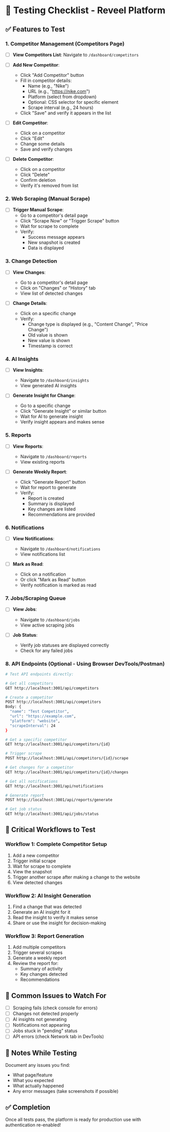 # 🧪 Testing Checklist - Reveel Platform

## ✅ Features to Test

### 1. **Competitor Management** (Competitors Page)
- [ ] **View Competitors List**: Navigate to `/dashboard/competitors`
- [ ] **Add New Competitor**: 
  - Click "Add Competitor" button
  - Fill in competitor details:
    - Name (e.g., "Nike")
    - URL (e.g., "https://nike.com")
    - Platform (select from dropdown)
    - Optional: CSS selector for specific element
    - Scrape interval (e.g., 24 hours)
  - Click "Save" and verify it appears in the list
  
- [ ] **Edit Competitor**: 
  - Click on a competitor
  - Click "Edit"
  - Change some details
  - Save and verify changes

- [ ] **Delete Competitor**: 
  - Click on a competitor
  - Click "Delete"
  - Confirm deletion
  - Verify it's removed from list

### 2. **Web Scraping** (Manual Scrape)
- [ ] **Trigger Manual Scrape**:
  - Go to a competitor's detail page
  - Click "Scrape Now" or "Trigger Scrape" button
  - Wait for scrape to complete
  - Verify:
    - Success message appears
    - New snapshot is created
    - Data is displayed

### 3. **Change Detection**
- [ ] **View Changes**:
  - Go to a competitor's detail page
  - Click on "Changes" or "History" tab
  - View list of detected changes
  
- [ ] **Change Details**:
  - Click on a specific change
  - Verify:
    - Change type is displayed (e.g., "Content Change", "Price Change")
    - Old value is shown
    - New value is shown
    - Timestamp is correct

### 4. **AI Insights**
- [ ] **View Insights**:
  - Navigate to `/dashboard/insights`
  - View generated AI insights
  
- [ ] **Generate Insight for Change**:
  - Go to a specific change
  - Click "Generate Insight" or similar button
  - Wait for AI to generate insight
  - Verify insight appears and makes sense

### 5. **Reports**
- [ ] **View Reports**:
  - Navigate to `/dashboard/reports`
  - View existing reports
  
- [ ] **Generate Weekly Report**:
  - Click "Generate Report" button
  - Wait for report to generate
  - Verify:
    - Report is created
    - Summary is displayed
    - Key changes are listed
    - Recommendations are provided

### 6. **Notifications**
- [ ] **View Notifications**:
  - Navigate to `/dashboard/notifications`
  - View notifications list
  
- [ ] **Mark as Read**:
  - Click on a notification
  - Or click "Mark as Read" button
  - Verify notification is marked as read

### 7. **Jobs/Scraping Queue**
- [ ] **View Jobs**:
  - Navigate to `/dashboard/jobs`
  - View active scraping jobs
  
- [ ] **Job Status**:
  - Verify job statuses are displayed correctly
  - Check for any failed jobs

### 8. **API Endpoints** (Optional - Using Browser DevTools/Postman)
```bash
# Test API endpoints directly:

# Get all competitors
GET http://localhost:3001/api/competitors

# Create a competitor
POST http://localhost:3001/api/competitors
Body: {
  "name": "Test Competitor",
  "url": "https://example.com",
  "platform": "website",
  "scrapeInterval": 24
}

# Get a specific competitor
GET http://localhost:3001/api/competitors/{id}

# Trigger scrape
POST http://localhost:3001/api/competitors/{id}/scrape

# Get changes for a competitor
GET http://localhost:3001/api/competitors/{id}/changes

# Get all notifications
GET http://localhost:3001/api/notifications

# Generate report
POST http://localhost:3001/api/reports/generate

# Get job status
GET http://localhost:3001/api/jobs/status
```

## 🎯 Critical Workflows to Test

### Workflow 1: Complete Competitor Setup
1. Add a new competitor
2. Trigger initial scrape
3. Wait for scrape to complete
4. View the snapshot
5. Trigger another scrape after making a change to the website
6. View detected changes

### Workflow 2: AI Insight Generation
1. Find a change that was detected
2. Generate an AI insight for it
3. Read the insight to verify it makes sense
4. Share or use the insight for decision-making

### Workflow 3: Report Generation
1. Add multiple competitors
2. Trigger several scrapes
3. Generate a weekly report
4. Review the report for:
   - Summary of activity
   - Key changes detected
   - Recommendations

## 🐛 Common Issues to Watch For

- [ ] Scraping fails (check console for errors)
- [ ] Changes not detected properly
- [ ] AI insights not generating
- [ ] Notifications not appearing
- [ ] Jobs stuck in "pending" status
- [ ] API errors (check Network tab in DevTools)

## 📝 Notes While Testing

Document any issues you find:
- What page/feature
- What you expected
- What actually happened
- Any error messages (take screenshots if possible)

## ✅ Completion

Once all tests pass, the platform is ready for production use with authentication re-enabled!
